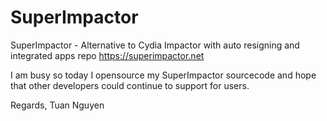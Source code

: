 # SuperImpactor

SuperImpactor - Alternative to Cydia Impactor with auto resigning and integrated apps repo
https://superimpactor.net

I am busy so today I opensource my SuperImpactor sourcecode and hope that other developers could continue to support for users. 

Regards,
Tuan Nguyen




